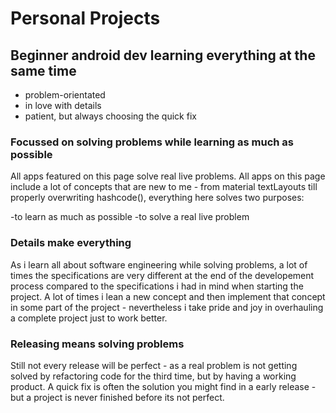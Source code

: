 # Personal Projects
## Beginner android dev learning everything at the same time
- problem-orientated
- in love with details
- patient, but always choosing the quick fix

### Focussed on solving problems while learning as much as possible

All apps featured on this page solve real live problems. All apps on this page include a lot of concepts that are new to me - from material textLayouts till properly overwriting hashcode(), everything here solves two purposes:

-to learn as much as possible 
-to solve a real live problem

### Details make everything

As i learn all about software engineering while solving problems, a lot of times the specifications are very different at the end of the developement process compared to the specifications i had in mind when starting the project. A lot of times i lean a new concept and then implement that concept in some part of the project - nevertheless i take pride and joy in overhauling a complete project just to work better.

### Releasing means solving problems

Still not every release will be perfect - as a real problem is not getting solved by refactoring code for the third time, but by having a working product. A quick fix is often the solution you might find in a early release - but a project is never finished before its not perfect.

